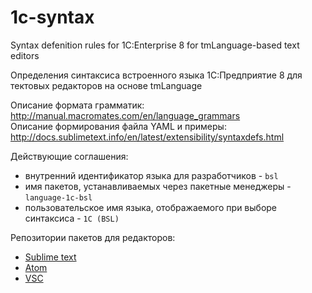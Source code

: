 # 1c-syntax
Syntax defenition rules for 1C:Enterprise 8 for tmLanguage-based text editors

Определения синтаксиса встроенного языка 1С:Предприятие 8 для тектовых редакторов на основе tmLanguage

Описание формата грамматик: http://manual.macromates.com/en/language_grammars  
Описание формирования файла YAML и примеры: http://docs.sublimetext.info/en/latest/extensibility/syntaxdefs.html

Действующие соглашения:
* внутренний идентификатор языка для разработчиков - `bsl`
* имя пакетов, устанавливаемых через пакетные менеджеры - `language-1c-bsl`
* пользовательское имя языка, отображаемого при выборе синтаксиса - `1C (BSL)`

Репозитории пакетов для редакторов:
* [Sublime text](https://github.com/xDrivenDevelopment/sublime-language-1c-bsl)
* [Atom](https://github.com/xDrivenDevelopment/atom-language-1c-bsl)
* [VSC](https://github.com/xDrivenDevelopment/vsc-language-1c-bsl)
